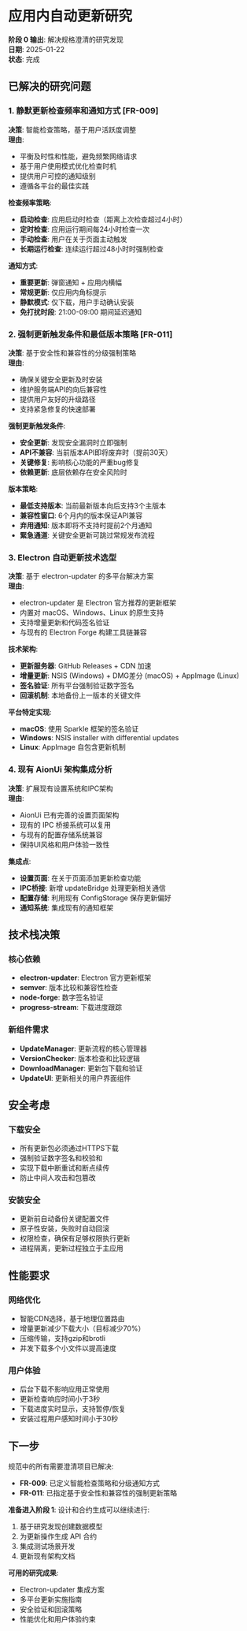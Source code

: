 # 应用内自动更新研究

**阶段 0 输出**: 解决规格澄清的研究发现  
**日期**: 2025-01-22  
**状态**: 完成

## 已解决的研究问题

### 1. 静默更新检查频率和通知方式 [FR-009]

**决策**: 智能检查策略，基于用户活跃度调整  
**理由**: 
- 平衡及时性和性能，避免频繁网络请求
- 基于用户使用模式优化检查时机
- 提供用户可控的通知级别
- 遵循各平台的最佳实践

**检查频率策略**:
- **启动检查**: 应用启动时检查（距离上次检查超过4小时）
- **定时检查**: 应用运行期间每24小时检查一次
- **手动检查**: 用户在关于页面主动触发
- **长期运行检查**: 连续运行超过48小时时强制检查

**通知方式**:
- **重要更新**: 弹窗通知 + 应用内横幅
- **常规更新**: 仅应用内角标提示
- **静默模式**: 仅下载，用户手动确认安装
- **免打扰时段**: 21:00-09:00 期间延迟通知

### 2. 强制更新触发条件和最低版本策略 [FR-011]

**决策**: 基于安全性和兼容性的分级强制策略  
**理由**:
- 确保关键安全更新及时安装
- 维护服务端API的向后兼容性
- 提供用户友好的升级路径
- 支持紧急修复的快速部署

**强制更新触发条件**:
- **安全更新**: 发现安全漏洞时立即强制
- **API不兼容**: 当前版本API即将废弃时（提前30天）
- **关键修复**: 影响核心功能的严重bug修复
- **依赖更新**: 底层依赖存在安全风险时

**版本策略**:
- **最低支持版本**: 当前最新版本向后支持3个主版本
- **兼容性窗口**: 6个月内的版本保证API兼容
- **弃用通知**: 版本即将不支持时提前2个月通知
- **緊急通道**: 关键安全更新可跳过常规发布流程

### 3. Electron 自动更新技术选型

**决策**: 基于 electron-updater 的多平台解决方案  
**理由**:
- electron-updater 是 Electron 官方推荐的更新框架
- 内置对 macOS、Windows、Linux 的原生支持
- 支持增量更新和代码签名验证
- 与现有的 Electron Forge 构建工具链兼容

**技术架构**:
- **更新服务器**: GitHub Releases + CDN 加速
- **增量更新**: NSIS (Windows) + DMG差分 (macOS) + AppImage (Linux)
- **签名验证**: 所有平台强制验证数字签名
- **回滚机制**: 本地备份上一版本的关键文件

**平台特定实现**:
- **macOS**: 使用 Sparkle 框架的签名验证
- **Windows**: NSIS installer with differential updates
- **Linux**: AppImage 自包含更新机制

### 4. 现有 AionUi 架构集成分析

**决策**: 扩展现有设置系统和IPC架构  
**理由**:
- AionUi 已有完善的设置页面架构
- 现有的 IPC 桥接系统可以复用
- 与现有的配置存储系统兼容
- 保持UI风格和用户体验一致性

**集成点**:
- **设置页面**: 在关于页面添加更新检查功能
- **IPC桥接**: 新增 updateBridge 处理更新相关通信
- **配置存储**: 利用现有 ConfigStorage 保存更新偏好
- **通知系统**: 集成现有的通知框架

## 技术栈决策

### 核心依赖
- **electron-updater**: Electron 官方更新框架
- **semver**: 版本比较和兼容性检查
- **node-forge**: 数字签名验证
- **progress-stream**: 下载进度跟踪

### 新组件需求
- **UpdateManager**: 更新流程的核心管理器
- **VersionChecker**: 版本检查和比较逻辑
- **DownloadManager**: 更新包下载和验证
- **UpdateUI**: 更新相关的用户界面组件

## 安全考虑

### 下载安全
- 所有更新包必须通过HTTPS下载
- 强制验证数字签名和校验和
- 实现下载中断重试和断点续传
- 防止中间人攻击和包篡改

### 安装安全
- 更新前自动备份关键配置文件
- 原子性安装，失败时自动回滚
- 权限检查，确保有足够权限执行更新
- 进程隔离，更新过程独立于主应用

## 性能要求

### 网络优化
- 智能CDN选择，基于地理位置路由
- 增量更新减少下载大小（目标减少70%）
- 压缩传输，支持gzip和brotli
- 并发下载多个小文件以提高速度

### 用户体验
- 后台下载不影响应用正常使用
- 更新检查响应时间小于3秒
- 下载进度实时显示，支持暂停/恢复
- 安装过程用户感知时间小于30秒

## 下一步

规范中的所有需要澄清项目已解决:
- **FR-009**: 已定义智能检查策略和分级通知方式
- **FR-011**: 已指定基于安全性和兼容性的强制更新策略

**准备进入阶段 1**: 设计和合约生成可以继续进行:
1. 基于研究发现创建数据模型
2. 为更新操作生成 API 合约
3. 集成测试场景开发
4. 更新现有架构文档

**可用的研究成果**:
- Electron-updater 集成方案
- 多平台更新实施指南
- 安全验证和回滚策略
- 性能优化和用户体验约束